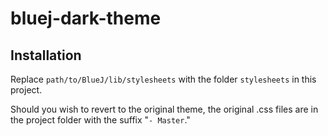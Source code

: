 ﻿# bluej-dark-theme

## Installation

Replace ```path/to/BlueJ/lib/stylesheets``` with the folder ```stylesheets``` in this project.

Should you wish to revert to the original theme, the original .css files are in the project folder with the suffix "```- Master```."
